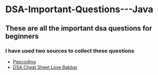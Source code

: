# DSA-Important-Questions---Java

## These are all the important dsa questions for beginners

### I have used two sources to collect these questions
- [Pepcoding](https://www.pepcoding.com/most-important-interview-questions-list-for-product-based-companies)
- [DSA Cheat Sheet Love Babbar](https://450-dsa-tracker.netlify.app/)
